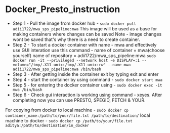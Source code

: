 # Docker_Presto_instruction
* Step 1 - Pull the image from docker hub - `sudo docker pull adii1722/mwa_sps_pipeline:mwa`
  This image will be used as a base for making containers  where changes can be saved
  Note - image changes wont be saved that's why there is a need to create container.  
* Step 2 - To start a docker container with name - mwa and effectively use GUI interation use this command -
  name of container = mwa(choose yourself)
  name of repository = adii1722/mwa_sps_pipeline:mwa
  `sudo docker run -it --privileged --network host -e DISPLAY=:1 --volume="/tmp/.X11-unix:/tmp/.X11-unix:rw" --name mwa adii1722/mwa_sps_pipeline:mwa /bin/bash`  
* Step 3 - After getting inside the container exit by typing exit and enter
* Step 4 - start the container by using command - `sudo docker start mwa`
* Step 5 - for entering the docker container using - `sudo docker exec -it  mwa /bin/bash`
* Step 6 - Check gui interaction is working using command - xeyes.
  After completing now you can use PRESTO, SPEGID, FETCH & YOUR.

For copying from 
docker to local machine - `sudo docker cp container_name:/path/to/your/file.txt /path/to/destination/`
local machine to docker - `sudo docker cp /path/to/your/file.txt aditya:/path/to/destination/in_docker`
